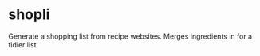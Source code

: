 shopli
======

Generate a shopping list from recipe websites. Merges ingredients in for a tidier list.
